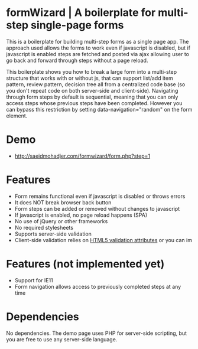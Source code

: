 # formWizard | A boilerplate for multi-step single-page forms
This is a boilerplate for building multi-step forms as a single page app. The approach used allows the forms to work even if javascript is disabled, but if javascript is enabled steps are fetched and posted via ajax allowing user to go back and forward through steps without a page reload. 

This boilerplate shows you how to break a large form into a multi-step structure that works with or without js, that can support list/add item pattern, review pattern, decision tree all from a centralized code base (so you don't repeat code on both server-side and client-side). Navigating through form steps by default is sequential, meaning that you can only access steps whose previous steps have been completed. However you can bypass this restriction by setting data-navigation="random" on the form element.

# Demo
- http://saeidmohadjer.com/formwizard/form.php?step=1

# Features
- Form remains functional even if javascript is disabled or throws errors
- It does NOT break browser back button 
- Form steps can be added or removed without changes to javascript
- If javascript is enabled, no page reload happens (SPA)
- No use of jQuery or other frameworks
- No required stylesheets
- Supports server-side validation
- Client-side validation relies on [HTML5 validation attributes](https://developer.mozilla.org/en-US/docs/Learn/HTML/Forms/Form_validation) or you can im

# Features (not implemented yet)
- Support for IE11
- Form navigation allows access to previously completed steps at any time

# Dependencies
No dependencies. The demo page uses PHP for server-side scripting, but you are free to use any server-side language.
